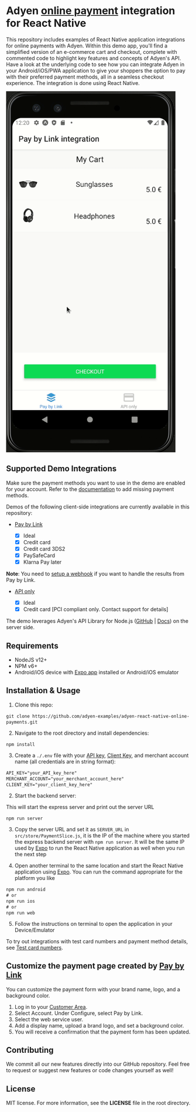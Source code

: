 # Adyen [online payment](https://docs.adyen.com/checkout) integration for React Native

This repository includes examples of React Native application integrations for online payments with Adyen. Within this demo app, you'll find a simplified version of an e-commerce cart and checkout, complete with commented code to highlight key features and concepts of Adyen's API. Have a look at the underlying code to see how you can integrate Adyen in your Android/iOS/PWA application to give your shoppers the option to pay with their preferred payment methods, all in a seamless checkout experience. The integration is done using React Native.

![Pay by Link demo](./paybylink.gif)

## Supported Demo Integrations

Make sure the payment methods you want to use in the demo are enabled for your account. Refer to the [documentation](https://docs.adyen.com/payment-methods#add-payment-methods-to-your-account) to add missing payment methods.

Demos of the following client-side integrations are currently available in this repository:

- [Pay by Link](https://docs.adyen.com/checkout/pay-by-link)

  - [x] Ideal
  - [x] Credit card
  - [x] Credit card 3DS2
  - [x] PaySafeCard
  - [x] Klarna Pay later

**Note**: You need to [setup a webhook](https://docs.adyen.com/development-resources/webhooks) if you want to handle the results from Pay by Link.

- [API only](https://docs.adyen.com/checkout/api-only)

  - [x] Ideal
  - [x] Credit card [PCI compliant only. Contact support for details]

The demo leverages Adyen's API Library for Node.js ([GitHub](https://github.com/Adyen/adyen-node-api-library) | [Docs](https://docs.adyen.com/development-resources/libraries#javascript)) on the server side.

## Requirements

- NodeJS v12+
- NPM v6+
- Android/iOS device with [Expo app](https://expo.io/tools#client) installed or Android/iOS emulator

## Installation & Usage

1. Clone this repo:

```shell
git clone https://github.com/adyen-examples/adyen-react-native-online-payments.git
```

2. Navigate to the root directory and install dependencies:

```shell
npm install
```

3. Create a `./.env` file with your [API key](https://docs.adyen.com/user-management/how-to-get-the-api-key), [Client Key](https://docs.adyen.com/user-management/client-side-authentication), and merchant account name (all credentials are in string format):

```shell
API_KEY="your_API_key_here"
MERCHANT_ACCOUNT="your_merchant_account_here"
CLIENT_KEY="your_client_key_here"
```

2. Start the backend server:

This will start the express server and print out the server URL

```shell
npm run server
```

3. Copy the server URL and set it as `SERVER_URL` in `src/store/PaymentSlice.js`, it is the IP of the machine where you started the express backend server with `npm run server`. It will be the same IP used by [Expo](https://expo.io/) to run the React Native application as well when you run the next step

4. Open another terminal to the same location and start the React Native application using [Expo](https://expo.io/). You can run the command appropriate for the platform you like

```shell
npm run android
# or
npm run ios
# or
npm run web
```

5. Follow the instructions on terminal to open the application in your Device/Emulator

To try out integrations with test card numbers and payment method details, see [Test card numbers](https://docs.adyen.com/development-resources/test-cards/test-card-numbers).

## Customize the payment page created by [Pay by Link](https://docs.adyen.com/checkout/pay-by-link)

You can customize the payment form with your brand name, logo, and a background color.

1.  Log in to your [Customer Area](https://ca-test.adyen.com/).
2.  Select Account. Under Configure, select Pay by Link.
3.  Select the web service user.
4.  Add a display name, upload a brand logo, and set a background color.
5.  You will receive a confirmation that the payment form has been updated.

## Contributing

We commit all our new features directly into our GitHub repository. Feel free to request or suggest new features or code changes yourself as well!

## License

MIT license. For more information, see the **LICENSE** file in the root directory.
